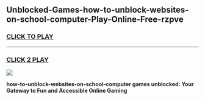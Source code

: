 
## Unblocked-Games-how-to-unblock-websites-on-school-computer-Play-Online-Free-rzpve
<h3>
<a href="https://premium76.site?title=how-to-unblock-websites-on-school-computer&ref=26A">CLICK TO PLAY</a></h3>
<hr>

<h3>
<a href="https://premium76.site?title=how-to-unblock-websites-on-school-computer&ref=26A">CLICK 2 PLAY</a>
  
</h3>

<a href="https://premium76.site?title=how-to-unblock-websites-on-school-computer&ref=26A"><img src="https://clearcache.store/games.png"></a>


**how-to-unblock-websites-on-school-computer games unblocked: Your Gateway to Fun and Accessible Online Gaming**

